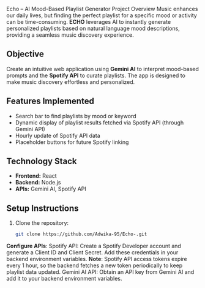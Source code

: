 Echo – AI Mood-Based Playlist Generator
Project Overview
Music enhances our daily lives, but finding the perfect playlist for a specific mood or activity can be time-consuming. **ECHO**  leverages AI to instantly generate personalized playlists based on natural language mood descriptions, providing a seamless music discovery experience.
## Objective
Create an intuitive web application using **Gemini AI** to interpret mood-based prompts and the **Spotify API** to curate playlists. The app is designed to make music discovery effortless and personalized.
## Features Implemented
- Search bar to find playlists by mood or keyword  
- Dynamic display of playlist results fetched via Spotify API (through Gemini API)  
- Hourly update of Spotify API data  
- Placeholder buttons for future Spotify linking  
## Technology Stack
- **Frontend:** React  
- **Backend:** Node.js  
- **APIs:** Gemini AI, Spotify API  
## Setup Instructions
1. Clone the repository:  
   ```bash
   git clone https://github.com/Adwika-95/Echo-.git
**Configure APIs**:
Spotify API:
Create a Spotify Developer account and generate a Client ID and Client Secret.
Add these credentials in your backend environment variables.
**Note**: Spotify API access tokens expire every 1 hour, so the backend fetches a new token periodically to keep playlist data updated.
Gemini AI API:
Obtain an API key from Gemini AI and add it to your backend environment variables.
